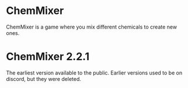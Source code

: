 # ChemMixer

ChemMixer is a game where you mix different chemicals to create new ones.



# ChemMixer 2.2.1
The earliest version available to the public. Earlier versions used to be on discord, but they were deleted.
